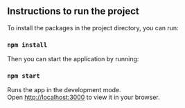 ## Instructions to run the project

To install the packages in the project directory, you can run:

### `npm install`

Then you can start the application by running:

### `npm start`

Runs the app in the development mode.\
Open [http://localhost:3000](http://localhost:3000) to view it in your browser.
